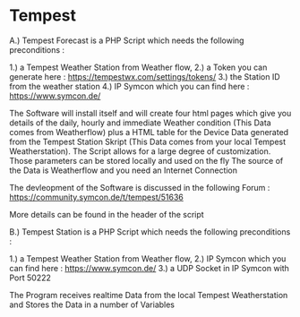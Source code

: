 # Tempest

A.) Tempest Forecast is a PHP Script which needs the following preconditions :

1.) a Tempest Weather Station from Weather flow, 
2.) a Token you can generate here : https://tempestwx.com/settings/tokens/ 
3.) the Station ID from the weather station 
4.) IP Symcon which you can find here : https://www.symcon.de/

The Software will install itself and will create four html pages which give you details of the daily, hourly and immediate Weather condition 
(This Data comes from Weatherflow) plus a HTML table for the Device Data generated from the Tempest Station Skript (This Data comes from your local Tempest Weatherstation).
The Script allows for a large degree of customization. Those parameters can be stored locally and  used on the fly
The source of the Data is Weatherflow and you need an Internet Connection

The devleopment of the Software is discussed in the following Forum : https://community.symcon.de/t/tempest/51636

More details can be found in the header of the script 


B.) Tempest Station is a PHP Script which needs the following preconditions :

1.) a Tempest Weather Station from Weather flow, 
2.) IP Symcon which you can find here : https://www.symcon.de/
3.) a UDP Socket in IP Symcon with Port 50222

The Program receives realtime Data from the local Tempest Weatherstation and Stores the Data in a number of Variables
